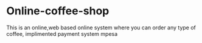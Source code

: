 # Online-coffee-shop
This is an online,web based online system where you can order any type of coffee, implimented payment system mpesa
